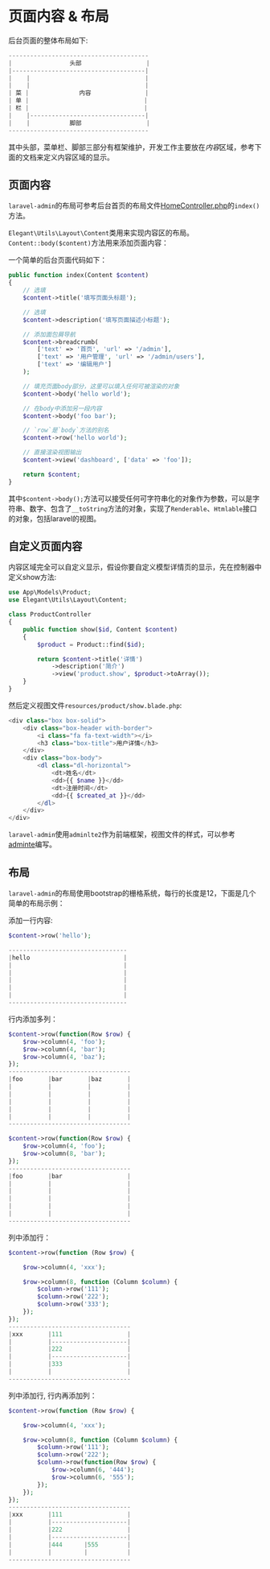 # 页面内容 & 布局

后台页面的整体布局如下:

```php
---------------------------------------
|                头部                  |
|-------------------------------------|
|    |                                |
|    |                                |
| 菜 |              内容               |
| 单 |                                |
| 栏 |                                |
|    |--------------------------------|
|    |           脚部                  |
---------------------------------------
```

其中头部，菜单栏、脚部三部分有框架维护，开发工作主要放在*内容*区域，参考下面的文档来定义内容区域的显示。

## 页面内容

`laravel-admin`的布局可参考后台首页的布局文件[HomeController.php](https://github.com/z-song/laravel-admin/blob/master/src/Console/stubs/HomeController.stub)的`index()`方法。

`Elegant\Utils\Layout\Content`类用来实现内容区的布局。`Content::body($content)`方法用来添加页面内容：

一个简单的后台页面代码如下：

```php
public function index(Content $content)
{
    // 选填
    $content->title('填写页面头标题');

    // 选填
    $content->description('填写页面描述小标题');

    // 添加面包屑导航
    $content->breadcrumb(
        ['text' => '首页', 'url' => '/admin'],
        ['text' => '用户管理', 'url' => '/admin/users'],
        ['text' => '编辑用户']
    );

    // 填充页面body部分，这里可以填入任何可被渲染的对象
    $content->body('hello world');

    // 在body中添加另一段内容
    $content->body('foo bar');

    // `row`是`body`方法的别名
    $content->row('hello world');

    // 直接渲染视图输出
    $content->view('dashboard', ['data' => 'foo']);

    return $content;
}
```

其中`$content->body();`方法可以接受任何可字符串化的对象作为参数，可以是字符串、数字、包含了`__toString`方法的对象，实现了`Renderable`、`Htmlable`接口的对象，包括laravel的视图。

## 自定义页面内容

内容区域完全可以自定义显示，假设你要自定义模型详情页的显示，先在控制器中定义show方法:

```php
use App\Models\Product;
use Elegant\Utils\Layout\Content;

class ProductController
{
    public function show($id, Content $content)
    {
        $product = Product::find($id);

        return $content->title('详情')
            ->description('简介')
            ->view('product.show', $product->toArray());
    }
}
```

然后定义视图文件`resources/product/show.blade.php`:

```php
<div class="box box-solid">
    <div class="box-header with-border">
        <i class="fa fa-text-width"></i>
        <h3 class="box-title">用户详情</h3>
    </div>
    <div class="box-body">
        <dl class="dl-horizontal">
            <dt>姓名</dt>
            <dd>{{ $name }}</dd>
            <dt>注册时间</dt>
            <dd>{{ $created_at }}</dd>
        </dl>
    </div>
</div>
```

`laravel-admin`使用`adminlte2`作为前端框架，视图文件的样式，可以参考[adminte](https://adminlte.io/themes/AdminLTE/pages/UI/general.html)编写。

## 布局

`laravel-admin`的布局使用bootstrap的栅格系统，每行的长度是12，下面是几个简单的布局示例：

添加一行内容:

```php
$content->row('hello');

---------------------------------
|hello                          |
|                               |
|                               |
|                               |
|                               |
|                               |
---------------------------------
```

行内添加多列：

```php
$content->row(function(Row $row) {
    $row->column(4, 'foo');
    $row->column(4, 'bar');
    $row->column(4, 'baz');
});
----------------------------------
|foo       |bar       |baz       |
|          |          |          |
|          |          |          |
|          |          |          |
|          |          |          |
|          |          |          |
----------------------------------

$content->row(function(Row $row) {
    $row->column(4, 'foo');
    $row->column(8, 'bar');
});
----------------------------------
|foo       |bar                  |
|          |                     |
|          |                     |
|          |                     |
|          |                     |
|          |                     |
----------------------------------
```

列中添加行：

```php
$content->row(function (Row $row) {

    $row->column(4, 'xxx');

    $row->column(8, function (Column $column) {
        $column->row('111');
        $column->row('222');
        $column->row('333');
    });
});
----------------------------------
|xxx       |111                  |
|          |---------------------|
|          |222                  |
|          |---------------------|
|          |333                  |
|          |                     |
----------------------------------
```

列中添加行, 行内再添加列：

```php
$content->row(function (Row $row) {

    $row->column(4, 'xxx');

    $row->column(8, function (Column $column) {
        $column->row('111');
        $column->row('222');
        $column->row(function(Row $row) {
            $row->column(6, '444');
            $row->column(6, '555');
        });
    });
});
----------------------------------
|xxx       |111                  |
|          |---------------------|
|          |222                  |
|          |---------------------|
|          |444      |555        |
|          |         |           |
----------------------------------
```
